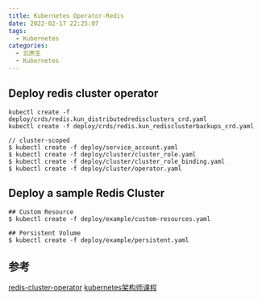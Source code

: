```yaml
---
title: Kubernetes Operator-Redis
date: 2022-02-17 22:25:07
tags:
  - Kubernetes
categories: 
  - 云原生
  - Kubernetes
---
```


<p></p>
<!-- more -->

## Deploy redis cluster operator

```
kubectl create -f deploy/crds/redis.kun_distributedredisclusters_crd.yaml
kubectl create -f deploy/crds/redis.kun_redisclusterbackups_crd.yaml

// cluster-scoped
$ kubectl create -f deploy/service_account.yaml
$ kubectl create -f deploy/cluster/cluster_role.yaml
$ kubectl create -f deploy/cluster/cluster_role_binding.yaml
$ kubectl create -f deploy/cluster/operator.yaml
```

## Deploy a sample Redis Cluster
```
## Custom Resource
$ kubectl create -f deploy/example/custom-resources.yaml

## Persistent Volume
$ kubectl create -f deploy/example/persistent.yaml
```

## 参考
[redis-cluster-operator](https://github.com/ucloud/redis-cluster-operator) 
[kubernetes架构师课程](https://www.bilibili.com/video/BV16t4y1w7r6?p=129)

